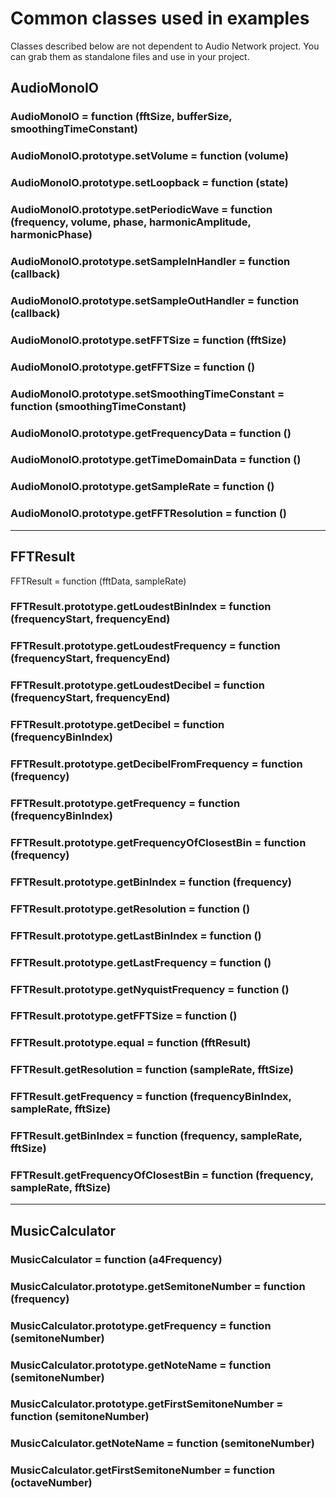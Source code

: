# Common classes used in examples

Classes described below are not dependent to Audio Network project. You can grab them
as standalone files and use in your project.

## AudioMonoIO

### AudioMonoIO = function (fftSize, bufferSize, smoothingTimeConstant)
 
### AudioMonoIO.prototype.setVolume = function (volume)
 
### AudioMonoIO.prototype.setLoopback = function (state)
 
### AudioMonoIO.prototype.setPeriodicWave = function (frequency, volume, phase, harmonicAmplitude, harmonicPhase)
 
### AudioMonoIO.prototype.setSampleInHandler = function (callback)
 
### AudioMonoIO.prototype.setSampleOutHandler = function (callback)
 
### AudioMonoIO.prototype.setFFTSize = function (fftSize)
 
### AudioMonoIO.prototype.getFFTSize = function ()
 
### AudioMonoIO.prototype.setSmoothingTimeConstant = function (smoothingTimeConstant)
 
### AudioMonoIO.prototype.getFrequencyData = function ()
 
### AudioMonoIO.prototype.getTimeDomainData = function ()
 
### AudioMonoIO.prototype.getSampleRate = function ()
 
### AudioMonoIO.prototype.getFFTResolution = function ()

-----------------------------

## FFTResult
 
FFTResult = function (fftData, sampleRate)
 
### FFTResult.prototype.getLoudestBinIndex = function (frequencyStart, frequencyEnd)
 
### FFTResult.prototype.getLoudestFrequency = function (frequencyStart, frequencyEnd)
 
### FFTResult.prototype.getLoudestDecibel = function (frequencyStart, frequencyEnd)
 
### FFTResult.prototype.getDecibel = function (frequencyBinIndex)
 
### FFTResult.prototype.getDecibelFromFrequency = function (frequency)
 
### FFTResult.prototype.getFrequency = function (frequencyBinIndex)
 
### FFTResult.prototype.getFrequencyOfClosestBin = function (frequency)
 
### FFTResult.prototype.getBinIndex = function (frequency)
 
### FFTResult.prototype.getResolution = function ()
 
### FFTResult.prototype.getLastBinIndex = function ()
 
### FFTResult.prototype.getLastFrequency = function ()
 
### FFTResult.prototype.getNyquistFrequency = function ()
 
### FFTResult.prototype.getFFTSize = function ()
 
### FFTResult.prototype.equal = function (fftResult)
 
### FFTResult.getResolution = function (sampleRate, fftSize)
 
### FFTResult.getFrequency = function (frequencyBinIndex, sampleRate, fftSize)
 
### FFTResult.getBinIndex = function (frequency, sampleRate, fftSize)
 
### FFTResult.getFrequencyOfClosestBin = function (frequency, sampleRate, fftSize)

-----------------------------

## MusicCalculator
 
### MusicCalculator = function (a4Frequency)
 
### MusicCalculator.prototype.getSemitoneNumber = function (frequency)
 
### MusicCalculator.prototype.getFrequency = function (semitoneNumber)
 
### MusicCalculator.prototype.getNoteName = function (semitoneNumber)
 
### MusicCalculator.prototype.getFirstSemitoneNumber = function (semitoneNumber)
 
### MusicCalculator.getNoteName = function (semitoneNumber)
 
### MusicCalculator.getFirstSemitoneNumber = function (octaveNumber)
